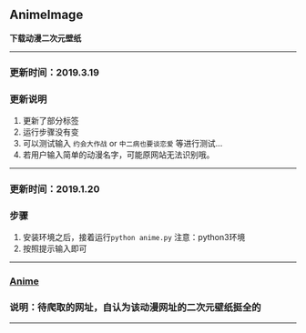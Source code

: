 ## AnimeImage

**下载动漫二次元壁纸**


-------
### 更新时间：2019.3.19
### 更新说明
1. 更新了部分标签
2. 运行步骤没有变
3. 可以测试输入 `约会大作战` or `中二病也要谈恋爱` 等进行测试...
4. 若用户输入简单的动漫名字，可能原网站无法识别哦。

-------
### 更新时间：2019.1.20
### 步骤
1. 安装环境之后，接着运行`python anime.py` 注意：python3环境
2. 按照提示输入即可
-------

### [Anime](https://wall.alphacoders.com/?lang=Chinese)
### 说明：待爬取的网址，自认为该动漫网址的二次元壁纸挺全的

-------
